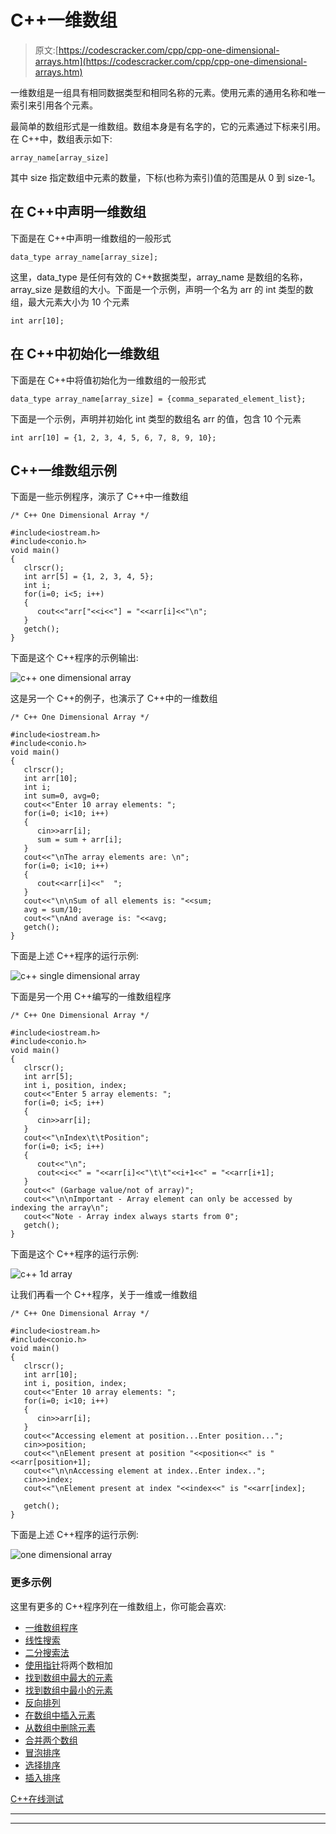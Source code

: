 # C++一维数组

> 原文:[https://codescracker.com/cpp/cpp-one-dimensional-arrays.htm](https://codescracker.com/cpp/cpp-one-dimensional-arrays.htm)

一维数组是一组具有相同数据类型和相同名称的元素。使用元素的通用名称和唯一索引来引用各个元素。

最简单的数组形式是一维数组。数组本身是有名字的，它的元素通过下标来引用。在 C++中，数组表示如下:

```
array_name[array_size]
```

其中 size 指定数组中元素的数量，下标(也称为索引)值的范围是从 0 到 size-1。

## 在 C++中声明一维数组

下面是在 C++中声明一维数组的一般形式

```
data_type array_name[array_size];
```

这里，data_type 是任何有效的 C++数据类型，array_name 是数组的名称，array_size 是数组的大小。下面是一个示例，声明一个名为 arr 的 int 类型的数组，最大元素大小为 10 个元素

```
int arr[10];
```

## 在 C++中初始化一维数组

下面是在 C++中将值初始化为一维数组的一般形式

```
data_type array_name[array_size] = {comma_separated_element_list};
```

下面是一个示例，声明并初始化 int 类型的数组名 arr 的值，包含 10 个元素

```
int arr[10] = {1, 2, 3, 4, 5, 6, 7, 8, 9, 10};
```

## C++一维数组示例

下面是一些示例程序，演示了 C++中一维数组

```
/* C++ One Dimensional Array */

#include<iostream.h>
#include<conio.h>
void main()
{
   clrscr();
   int arr[5] = {1, 2, 3, 4, 5};
   int i;
   for(i=0; i<5; i++)
   {
      cout<<"arr["<<i<<"] = "<<arr[i]<<"\n";
   }
   getch();
}
```

下面是这个 C++程序的示例输出:

![c++ one dimensional array](../Images/bb106f2ff345be646f83d4d30957b5fa.png)

这是另一个 C++的例子，也演示了 C++中的一维数组

```
/* C++ One Dimensional Array */

#include<iostream.h>
#include<conio.h>
void main()
{
   clrscr();
   int arr[10];
   int i;
   int sum=0, avg=0;
   cout<<"Enter 10 array elements: ";
   for(i=0; i<10; i++)
   {
      cin>>arr[i];
      sum = sum + arr[i];
   }
   cout<<"\nThe array elements are: \n";
   for(i=0; i<10; i++)
   {
      cout<<arr[i]<<"  ";
   }
   cout<<"\n\nSum of all elements is: "<<sum;
   avg = sum/10;
   cout<<"\nAnd average is: "<<avg;
   getch();
}
```

下面是上述 C++程序的运行示例:

![c++ single dimensional array](../Images/7377c2b4c70d6d68d93aa7a259be98ad.png)

下面是另一个用 C++编写的一维数组程序

```
/* C++ One Dimensional Array */

#include<iostream.h>
#include<conio.h>
void main()
{
   clrscr();
   int arr[5];
   int i, position, index;
   cout<<"Enter 5 array elements: ";
   for(i=0; i<5; i++)
   {
      cin>>arr[i];
   }
   cout<<"\nIndex\t\tPosition";
   for(i=0; i<5; i++)
   {
      cout<<"\n";
      cout<<i<<" = "<<arr[i]<<"\t\t"<<i+1<<" = "<<arr[i+1];
   }
   cout<<" (Garbage value/not of array)";
   cout<<"\n\nImportant - Array element can only be accessed by indexing the array\n";
   cout<<"Note - Array index always starts from 0";
   getch();
}
```

下面是这个 C++程序的运行示例:

![c++ 1d array](../Images/8a019a8583579a462f228cf6cbcafdce.png)

让我们再看一个 C++程序，关于一维或一维数组

```
/* C++ One Dimensional Array */

#include<iostream.h>
#include<conio.h>
void main()
{
   clrscr();
   int arr[10];
   int i, position, index;
   cout<<"Enter 10 array elements: ";
   for(i=0; i<10; i++)
   {
      cin>>arr[i];
   }
   cout<<"Accessing element at position...Enter position...";
   cin>>position;
   cout<<"\nElement present at position "<<position<<" is "<<arr[position+1];
   cout<<"\n\nAccessing element at index..Enter index..";
   cin>>index;
   cout<<"\nElement present at index "<<index<<" is "<<arr[index];

   getch();
}
```

下面是上述 C++程序的运行示例:

![one dimensional array](../Images/bbfd7a67214771fbeedc7549df60baa8.png)

### 更多示例

这里有更多的 C++程序列在一维数组上，你可能会喜欢:

*   [一维数组程序](/cpp/program/cpp-program-one-dimensional-array.htm)
*   [线性搜索](/cpp/program/cpp-program-linear-search.htm)
*   [二分搜索法](/cpp/program/cpp-program-binary-search.htm)
*   [使用指针](/cpp/program/cpp-program-add-two-numbers-using-pointers.htm)将两个数相加
*   [找到数组中最大的元素](/cpp/program/cpp-program-find-largest-element-in-array.htm)
*   [找到数组中最小的元素](/cpp/program/cpp-program-find-smallest-element-in-array.htm)
*   [反向排列](/cpp/program/cpp-program-reverse-array.htm)
*   [在数组中插入元素](/cpp/program/cpp-program-insert-element-in-array.htm)
*   [从数组中删除元素](/cpp/program/cpp-program-delete-element-from-array.htm)
*   [合并两个数组](/cpp/program/cpp-program-merge-two-arrays.htm)
*   [冒泡排序](/cpp/program/cpp-program-bubble-sort.htm)
*   [选择排序](/cpp/program/cpp-program-selection-sort.htm)
*   [插入排序](/cpp/program/cpp-program-Insertion-sort.htm)

[C++在线测试](/exam/showtest.php?subid=3)

* * *

* * *